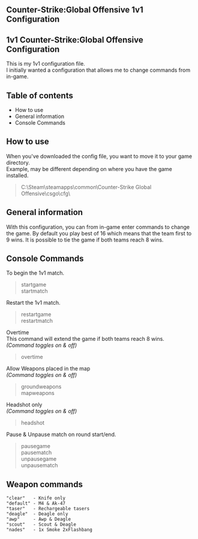 ## Counter-Strike:Global Offensive  1v1 Configuration

## 1v1 Counter-Strike:Global Offensive Configuration
This is my 1v1 configuration file.  
I initially wanted a configuration that allows me to change commands from in-game.

## Table of contents
* How to use
* General information
* Console Commands


## How to use
When you've downloaded the config file, you want to move it to your game directory.  
Example, may be different depending on where you have the game installed.
>C:\Steam\steamapps\common\Counter-Strike Global Offensive\csgo\cfg\



## General information
With this configuration, you can from in-game enter commands to change the game.
By default you play best of 16 which means that the team first to 9 wins.
It is possible to tie the game if both teams reach 8 wins.


## Console Commands
To begin the 1v1 match.  
> startgame  
> startmatch  


Restart the 1v1 match.  
> restartgame  
> restartmatch  

Overtime  
This command will extend the game if both teams reach 8 wins.  
*(Command toggles on & off)*  
> overtime  

Allow Weapons placed in the map  
*(Command toggles on & off)*
> groundweapons  
> mapweapons  

Headshot only  
*(Command toggles on & off)*
> headshot  

Pause & Unpause match on round start/end.
> pausegame  
> pausematch  
> unpausegame  
> unpausematch  


## Weapon commands
```
"clear"   - Knife only
"default" - M4 & Ak-47
"taser"   - Rechargeable tasers	
"deagle"  - Deagle only
"awp"     - Awp & Deagle
"scout"   - Scout & Deagle
"nades"   - 1x Smoke 2xFlashbang
```
